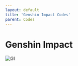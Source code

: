 ```yaml
---
layout: default
title: 'Genshin Impact Codes'
parent: Codes
---
```


# Genshin Impact

![GI](https://cdn.discordapp.com/emojis/1266474989566034024.png)


